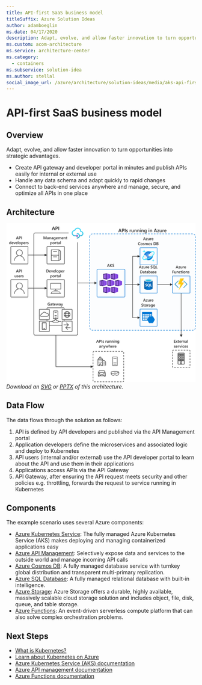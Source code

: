 ```yaml
---
title: API-first SaaS business model
titleSuffix: Azure Solution Ideas
author: adamboeglin
ms.date: 04/17/2020
description: Adapt, evolve, and allow faster innovation to turn opportunities into strategic advantages.
ms.custom: acom-architecture
ms.service: architecture-center
ms.category:
  - containers
ms.subservice: solution-idea
ms.author: stellal
social_image_url: /azure/architecture/solution-ideas/media/aks-api-first.png
---
```


# API-first SaaS business model

## Overview

Adapt, evolve, and allow faster innovation to turn opportunities into strategic advantages.

- Create API gateway and developer portal in minutes and publish APIs easily for internal or external use
- Handle any data schema and adapt quickly to rapid changes
- Connect to back-end services anywhere and manage, secure, and optimize all APIs in one place

## Architecture

![Architecture Diagram](../media/aks-api-first.png)
*Download an [SVG](../media/aks-api-first.svg) or [PPTX](../media/aks-api-first.pptx) of this architecture.*

## Data Flow

The data flows through the solution as follows:

1. API is defined by API developers and published via the API Management portal
2. Application developers define the microservices and associated logic and deploy to Kubernetes
3. API users (internal and/or external) use the API developer portal to learn about the API and use them in their applications
4. Applications access APIs via the API Gateway
5. API Gateway, after ensuring the API request meets security and other policies e.g. throttling, forwards the request to service running in Kubernetes

## Components

The example scenario uses several Azure components:

- [Azure Kubernetes Service](https://azure.microsoft.com/services/kubernetes-service/): The fully managed Azure Kubernetes Service (AKS) makes deploying and managing containerized applications easy
- [Azure API Management](https://azure.microsoft.com/services/api-management/): Selectively expose data and services to the outside world and manage incoming API calls
- [Azure Cosmos DB](https://azure.microsoft.com/services/cosmos-db/): A fully managed database service with turnkey global distribution and transparent multi-primary replication.
- [Azure SQL Database](https://azure.microsoft.com/services/sql-database/): A fully managed relational database with built-in intelligence.
- [Azure Storage](https://azure.microsoft.com/services/storage/): Azure Storage offers a durable, highly available, massively scalable cloud storage solution and includes object, file, disk, queue, and table storage.
- [Azure Functions](https://azure.microsoft.com/services/functions/): An event-driven serverless compute platform that can also solve complex orchestration problems.

## Next Steps

- [What is Kubernetes?](https://azure.microsoft.com/topic/what-is-kubernetes/)
- [Learn about Kubernetes on Azure](https://azure.microsoft.com/overview/kubernetes-on-azure/)
- [Azure Kubernetes Service (AKS) documentation](/azure/aks)
- [Azure API management documentation](/azure/api-management/)
- [Azure Functions documentation](/azure/azure-functions/)

